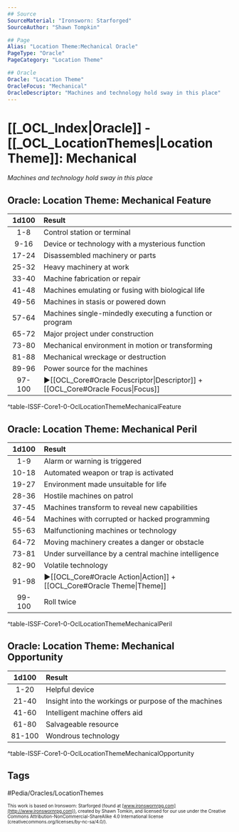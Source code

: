 ```yaml
---
## Source
SourceMaterial: "Ironsworn: Starforged"
SourceAuthor: "Shawn Tompkin"

## Page
Alias: "Location Theme:Mechanical Oracle"
PageType: "Oracle"
PageCategory: "Location Theme"

## Oracle
Oracle: "Location Theme"
OracleFocus: "Mechanical"
OracleDescriptor: "Machines and technology hold sway in this place"
---
```

# [[_OCL_Index|Oracle]] - [[_OCL_LocationThemes|Location Theme]]: Mechanical
*Machines and technology hold sway in this place*

## Oracle: Location Theme: Mechanical Feature
| 1d100 | Result |
|:---:|:--- |
| 1-8 | Control station or terminal |
| 9-16 | Device or technology with a mysterious function |
| 17-24 | Disassembled machinery or parts |
| 25-32 | Heavy machinery at work |
| 33-40 | Machine fabrication or repair |
| 41-48 | Machines emulating or fusing with biological life |
| 49-56 | Machines in stasis or powered down |
| 57-64 | Machines single-mindedly executing a function or program |
| 65-72 | Major project under construction |
| 73-80 | Mechanical environment in motion or transforming |
| 81-88 | Mechanical wreckage or destruction |
| 89-96 | Power source for the machines |
| 97-100 | ▶[[OCL_Core#Oracle Descriptor\|Descriptor]] + [[OCL_Core#Oracle Focus\|Focus]] |
^table-ISSF-Core1-0-OclLocationThemeMechanicalFeature

## Oracle: Location Theme: Mechanical Peril
| 1d100 | Result |
|:---:|:--- |
| 1-9 | Alarm or warning is triggered |
| 10-18 | Automated weapon or trap is activated |
| 19-27 | Environment made unsuitable for life |
| 28-36 | Hostile machines on patrol |
| 37-45 | Machines transform to reveal new capabilities |
| 46-54 | Machines with corrupted or hacked programming |
| 55-63 | Malfunctioning machines or technology |
| 64-72 | Moving machinery creates a danger or obstacle |
| 73-81 | Under surveillance by a central machine intelligence |
| 82-90 | Volatile technology |
| 91-98 | ▶[[OCL_Core#Oracle Action\|Action]] + [[OCL_Core#Oracle Theme\|Theme]] |
| 99-100 | Roll twice |
^table-ISSF-Core1-0-OclLocationThemeMechanicalPeril

## Oracle: Location Theme: Mechanical Opportunity
| 1d100 | Result |
|:---:|:--- |
| 1-20 | Helpful device |
| 21-40 | Insight into the workings or purpose of the machines |
| 41-60 | Intelligent machine offers aid |
| 61-80 | Salvageable resource |
| 81-100 | Wondrous technology |
^table-ISSF-Core1-0-OclLocationThemeMechanicalOpportunity

## Tags
#Pedia/Oracles/LocationThemes 

<font size=-2>This work is based on Ironsworn: Starforged (found at [www.ironswornrpg.com](http://www.ironswornrpg.com)), created by Shawn Tomkin, and licensed for our use under the Creative Commons Attribution-NonCommercial-ShareAlike 4.0 International license  (creativecommons.org/licenses/by-nc-sa/4.0/).</font>
